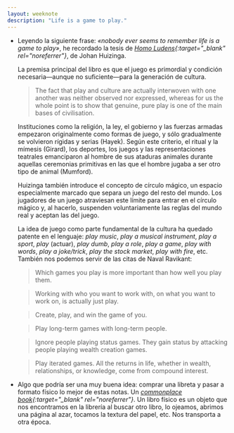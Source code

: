 ```yaml
---
layout: weeknote
description: "Life is a game to play."
---
```


- Leyendo la siguiente frase: *«nobody ever seems to remember life is a game to
  play»*, he recordado la tesis de *[Homo Ludens][1]{:target="_blank" rel="noreferrer"}*,
  de Johan Huizinga.

  La premisa principal del libro es que el juego es primordial y condición
  necesaria—aunque no suficiente—para la generación de cultura.

  > The fact that play and culture are actually interwoven with one another was
  neither observed nor expressed, whereas for us the whole point is to show that
  genuine, pure play is one of the main bases of civilisation.

  Instituciones como la religión, la ley, el gobierno y las fuerzas armadas
  empezaron originalmente como formas de juego, y sólo gradualmente se volvieron
  rígidas y serias (Hayek). Según este criterio, el ritual y la mímesis
  (Girard), los deportes, los juegos y las representaciones teatrales
  emanciparon al hombre de sus ataduras animales durante aquellas ceremonias
  primitivas en las que el hombre jugaba a ser otro tipo de animal (Mumford).

  Huizinga también introduce el concepto de círculo mágico, un espacio
  especialmente marcado que separa un juego del resto del mundo. Los jugadores
  de un juego atraviesan este límite para entrar en el círculo mágico y, al
  hacerlo, suspenden voluntariamente las reglas del mundo real y aceptan las del
  juego.

  La idea de juego como parte fundamental de la cultura ha quedado patente en
  el lenguaje: *play music*, *play a musical instrument*, *play a sport*, *play*
  (actuar), *play dumb*, *play a role*, *play a game*, *play with words*, *play
  a joke/trick*, *play the stock market*, *play with fire*, etc. También nos
  podemos servir de las citas de Naval Ravikant:

  > Which games you play is more important than how well you play them.

  > Working with who you want to work with, on what you want to work on, is
  actually just play.

  > Create, play, and win the game of you.

  > Play long-term games with long-term people.

  > Ignore people playing status games. They gain status by attacking people
  playing wealth creation games.

  > Play iterated games. All the returns in life, whether in wealth,
  relationships, or knowledge, come from compound interest.


- Algo que podría ser una muy buena idea: comprar una libreta y pasar a formato
  físico lo mejor de estas notas. Un *[commonplace book][2]{:target="_blank" rel="noreferrer"}*.
  Un libro físico es un objeto que nos encontramos en la librería al buscar otro
  libro, lo ojeamos, abrimos una página al azar, tocamos la textura del papel, etc.
  Nos transporta a otra época.


[1]: https://www.goodreads.com/book/show/233221.Homo_Ludens
[2]: https://en.wikipedia.org/wiki/Commonplace_book
